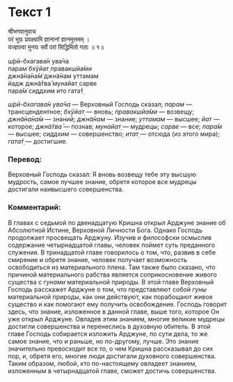 # Текст 1

श्रीभगवानुवाच  
परं भूयः प्रवक्ष्यामि ज्ञानानां ज्ञानमुत्तमम् ।  
यज्ज्ञात्वा मुनयः सर्वे परां सिद्धिमितो गताः ॥ १॥

ш́рӣ-бхагава̄н ува̄ча  
парам̇ бхӯйат̣ правакшйа̄ми  
джн̃а̄на̄на̄м̇ джн̃а̄нам уттамам  
йадж джн̃а̄тва̄ мунайат̣ сарве  
пара̄м̇ сиддхим ито гата̄т̣

_ш́рӣ-бхагава̄н ува̄ча_ — Верховный Господь сказал; _парам_ — трансцендентное; _бхӯйат̣_ — вновь; _правакшйа̄ми_ — возвещу; _джн̃а̄на̄на̄м_ — знаний; _джн̃а̄нам_ — знание; _уттамам_ — высшее; _йат_ — которое; _джн̃а̄тва̄_ — познав; _мунайат̣_ — мудрецы; _сарве_ — все; _пара̄м_ — высшее; _сиддхим_ — совершенство; _итат̣_ — отсюда (из этого мира); _гата̄т̣_ — достигшие.

### Перевод:

Верховный Господь сказал: Я вновь возвещу тебе эту высшую мудрость, самое лучшее знание, обретя которое все мудрецы достигали наивысшего совершенства.

### Комментарий:

В главах с седьмой по двенадцатую Кришна открыл Арджуне знание об Абсолютной Истине, Верховной Личности Бога. Однако Господь продолжает просвещать Арджуну. Изучив и философски осмыслив содержание четырнадцатой главы, человек поймет суть преданного служения. В тринадцатой главе говорилось о том, что, развив в себе смирение и обретя знание, человек получает возможность освободиться из материального плена. Там также было сказано, что причиной материального рабства является соприкосновение живого существа с _гунами_ материальной природы. В этой главе Верховный Господь расскажет Арджуне о том, что представляют собой _гуны_ материальной природы, как они действуют, как порабощают живое существо и как помогают ему получить освобождение. Господь говорит здесь, что знание, изложенное в данной главе, выше того, которое Он уже открыл Арджуне. Овладев этим знанием, многие великие мудрецы достигли совершенства и перенеслись в духовную обитель. В этой главе Господь собирается изложить Арджуне, по сути дела, то же самое знание, что и раньше, но по-другому, лучше. Это знание значительно превосходит все то, о чем Кришна рассказывал до сих пор, и, обретя его, многие люди достигали духовного совершенства. Таким образом, любой, кто по-настоящему овладеет знанием, изложенным в четырнадцатой главе, сможет достичь совершенства.